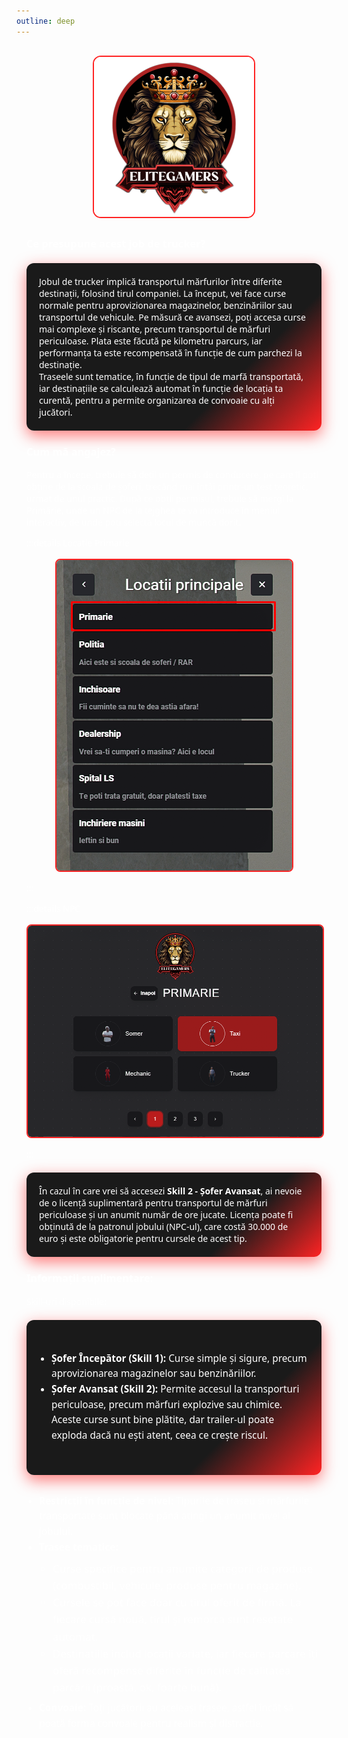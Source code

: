 ```yaml
---
outline: deep
---
```


<div class="eg-tirist">

<img src="../public/elitegamers.png" alt="pozaRegulament" width="256" height="256" style="display: block; margin: 0 auto 30px auto; border-radius: 5%;">

<style>
.eg-tirist {
  font-family: 'Segoe UI', Tahoma, Geneva, Verdana, sans-serif;
  color: white;
  padding: 1rem;
}

.eg-tirist .eg-box {
  max-width: 700px;
  margin: 20px auto;
  padding: 20px;
  border-radius: 12px;
  background: linear-gradient(135deg, #1a1a1a 70%, #ff2323 100%);
  box-shadow: 0 8px 24px rgba(255, 35, 35, 0.6);
  color: #fff;
}

.eg-tirist .eg-box ul {
  line-height: 1.6;
  font-size: 1.1em;
  padding-left: 1.3em;
}

.eg-tirist img {
  border-radius: 8px;
  border: 2px solid #ff2323;
  max-width: 100%;
  height: auto;
  display: block;
  margin: 1rem auto;
}

.eg-tirist ul {
  max-width: 700px;
  margin: 30px auto;
  line-height: 1.6;
  font-size: 1.1em;
  padding-left: 1.3em;
}

.eg-tirist ul ul {
  margin-top: 0.5rem;
  margin-bottom: 0.5rem;
  padding-left: 1.3em;
}

.eg-tirist details > summary {
  cursor: pointer;
  font-weight: 600;
  color: #ff2323;
  margin-top: 1rem;
  user-select: none;
}

.eg-tirist details > summary:hover {
  text-decoration: underline;
}
</style>

### Ce presupune acest job de trucker?

<div class="eg-box">
  Jobul de trucker implică transportul mărfurilor între diferite destinații, folosind tirul companiei. La început, vei face curse normale pentru aprovizionarea magazinelor, benzinăriilor sau transportul de vehicule. Pe măsură ce avansezi, poți accesa curse mai complexe și riscante, precum transportul de mărfuri periculoase. Plata este făcută pe kilometru parcurs, iar performanța ta este recompensată în funcție de cum parchezi la destinație.<br>
  Traseele sunt tematice, în funcție de tipul de marfă transportată, iar destinațiile se calculează automat în funcție de locația ta curentă, pentru a permite organizarea de convoaie cu alți jucători.
</div>

### Cum mă angajez?

<p>Pentru a începe, trebuie să deții un permis de conducere, pe care îl poți obține de la școala de șoferi, trecând mai întâi printr-un test teoretic, urmat de unul practic. După ce obții permisul, trebuie să mergi la Primărie, unde un NPC de la tejghea te va introduce în meniul interactiv, de unde poți selecta locul de muncă dorit.</p>

:::details Locatie Primarie
<img src="../public/joburi/gps.png" alt="Locatie Primarie">
:::

:::details NPC
<img src="../public/joburi/primarie.png" alt="NPC Primarie">
:::

<div class="eg-box">
  În cazul în care vrei să accesezi <b>Skill 2 - Șofer Avansat</b>, ai nevoie de o licență suplimentară pentru transportul de mărfuri periculoase și un anumit număr de ore jucate. Licența poate fi obținută de la patronul jobului (NPC-ul), care costă 30.000 de euro și este obligatorie pentru cursele de acest tip.
</div>

### Informații suplimentare:

Skill-uri disponibile:

<div class="eg-box">
  <ul>
    <li><b>Șofer Începător (Skill 1):</b> Curse simple și sigure, precum aprovizionarea magazinelor sau benzinăriilor.</li>
    <li><b>Șofer Avansat (Skill 2):</b> Permite accesul la transporturi periculoase, precum mărfuri explozive sau chimice. Aceste curse sunt bine plătite, dar trailer-ul poate exploda dacă nu ești atent, ceea ce crește riscul.</li>
  </ul>
</div>

<ul>
  <li><b>Restricții în funcție de nivel:</b> Tipurile de traseu și mărfurile transportate sunt blocate până atingi un anumit nivel al jobului.</li>
  <li><b>Trasee tematice:</b>
    <ul>
      <li>Curse specifice pentru anumite categorii de produse (combustibil, vehicule, produse pentru magazine).</li>
      <li>Cursele se pot face doar cu tirul oferit de firmă. La fiecare cursă nouă, tirul și remorca sunt resetate automat.</li>
      <li>Destinațiile includ locații variate, iar fiecare parcare îți oferă recompense diferite în funcție de calitatea parcării (proastă, ok, foarte bună).</li>
    </ul>
  </li>
  <li><b>Convoaie:</b> Toți jucătorii au aceleași trasee, astfel încât să poată forma convoaie pentru realism și distracție.</li>
</ul>

</div>
